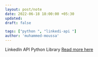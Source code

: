 ```yaml
---
layout: post/note
date: 2022-06-18 18:00:00 +05:30
updated:
draft: false

tags: ["python ", "linkedi-api "]
author: 'muhammed-moussa'
---
```


LinkedIn API Python Library
[Read more here](https://dev.to/muhammedmoussa/linkedin-api-python-library-2ll)
